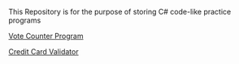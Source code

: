 This Repository is for the purpose of storing C# code-like practice programs 



[Vote Counter Program](https://support.west-wind.com)


[Credit Card Validator](https://support.west-wind.com)
